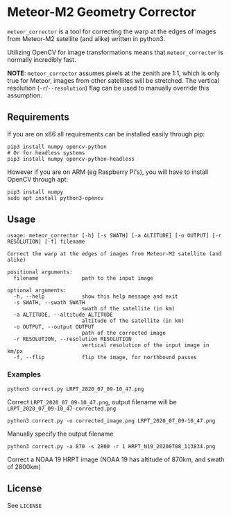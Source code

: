 # Meteor-M2 Geometry Corrector

`meteor_corrector` is a tool for correcting the warp at the edges of images from Meteor-M2 satellite (and alike) written in python3.

Utilizing OpenCV for image transformations means that `meteor_corrector` is normally incredibly fast.

**NOTE**: `meteor_corrector` assumes pixels at the zenith are 1:1, which is only true for Meteor, images from other satellites will be stretched.
The vertical resolution (`-r`/`--resolution`) flag can be used to manually override this assumption.

## Requirements

If you are on x86 all requirements can be installed easily through pip:

```
pip3 install numpy opencv-python
# Or for headless systems
pip3 install numpy opencv-python-headless
```

However if you are on ARM (eg Raspberry Pi's), you will have to install OpenCV through apt:

```
pip3 install numpy
sudo apt install python3-opencv
```

## Usage

```
usage: meteor_corrector [-h] [-s SWATH] [-a ALTITUDE] [-o OUTPUT] [-r RESOLUTION] [-f] filename

Correct the warp at the edges of images from Meteor-M2 satellite (and alike)

positional arguments:
  filename              path to the input image

optional arguments:
  -h, --help            show this help message and exit
  -s SWATH, --swath SWATH
                        swath of the satellite (in km)
  -a ALTITUDE, --altitude ALTITUDE
                        altitude of the satellite (in km)
  -o OUTPUT, --output OUTPUT
                        path of the corrected image
  -r RESOLUTION, --resolution RESOLUTION
                        vertical resolution of the input image in km/px
  -f, --flip            flip the image, for northbound passes
```

### Examples

```
python3 correct.py LRPT_2020_07_09-10_47.png
```

Correct `LRPT_2020_07_09-10_47.png`, output filename will be `LRPT_2020_07_09-10_47-corrected.png`

```
python3 correct.py -o corrected_image.png LRPT_2020_07_09-10_47.png
```

Manually specify the output filename

```
python3 correct.py -a 870 -s 2800 -r 1 HRPT_N19_20200708_113834.png
```

Correct a NOAA 19 HRPT image (NOAA 19 has altitude of 870km, and swath of 2800km)

## License

See `LICENSE`
